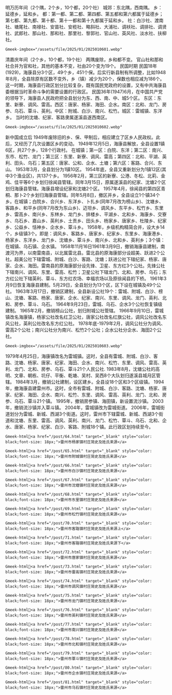 明万历年间（2个隅，2个乡，10个都，20个社）
城郊：东北隅，西南隅。
乡：延德乡，延和乡。
都：第一都、第二都、第四都、第五都和第六都属于延德乡；第七都、第九都、第十都、第十一都和第十九都属于延和乡。
社：白沙社、渡南社、塘尾社、南禄社、安苗社、安榄社、略斜社、大浦社、调袄社、调排社、调贤社、武郎社、那山社、那和社、那里社、黎郭社、官山社、英风社、淡水社、扶柳社。

`Gmeek-imgbox="/assets/file/2025/01/2025010601.webp"`

清嘉庆年间（2个乡，10个都，19个社）
两隅废除，乡和都不变。
官山社和那和社合并为官和社，其他的基本不变，社由20个变为19个。
民国时期
民国18年(1929)，海康县分3个区，49个乡，451个保。后实行新县制有所调整，比如1948年8月，全县除原有区数不变外，乡（镇）减少为20个，保数也相应减为186个。
这一时期，海康县行政区划分比较复杂，既有国民党政府的设置，又有中共海康县委根据当时革命斗争的需要设置的行政区。
民国36年(1947)6月，在中国共产党的领导下，海康县人民政府把全县划分为东、西、南、中、城5个区。
东区：东里、新寮、调风、雷高。西区：唐家、杨家、海田、企水。南区：北和、龙门、房参、乌石、覃斗、英利。中区：附城、白沙、南兴、松竹。城区：雷城镇、东洋乡。
当时的沈塘、纪家、客路隶属遂溪县遂西南区。


`Gmeek-imgbox="/assets/file/2025/01/2025010602.webp"`

新中国成立后
1949年废除旧的乡、保、甲制后，相应建立了区乡人民政权。此后，又经历了几次设置区乡的变动。
1949年12月5日，海康县解放，全县设置1镇6区，共27个乡，128个行政村。
在城镇；第一区：白院、东洋；第二区：南兴、东市、松竹、龙门；第三区：东里、新寮、调风、雷高；第四区：北和、平湖、英利、田头、乌石；第五区：唐家、公和、企水、土塘；第六区：客路、合兴、东山。
1953年3月，全县划分为1镇10区。
1954年底，全县又重新划分为1镇12区(其中3个渔业区)，共137个乡。
1956年2月，第三区的新寮、公港、冬松、北莉、金鸡、佳平等6个乡划归徐闻县管辖。同年3月15日，原属遂溪县的纪家、沈塘2个区划归海康县管辖。海康县增设纪家和沈塘2个区。
1957年4月，徐闻县的第四区青桐、那卜2个乡划归海康县管辖。同年5月8日，撤区并乡，全县设立1个镇34个乡。在城镇；白院乡、合兴乡、东洋乡、卜扎乡(同年7月改为榜山乡)、沈塘乡、客路乡、和平乡(同年7月改为东山乡)、迈坦乡、调风乡、东平乡、松竹乡、东里乡、雷高乡、南兴乡、东林乡、龙门乡、排楼乡、平湖乡、北和乡、海康乡、交寮乡、乌石乡、嘉山乡、英利乡、土贡乡、田头乡、杨家乡、唐家乡、杜陵乡、纪家乡、公益乡、恬神乡、企水乡、覃斗乡。
1958年，乡级机构精简合并，设大乡14个，乡级镇3个。即是：调风乡、客路乡、唐家乡、纪家乡、东里乡、海康港乡、杨家乡、东洋乡、龙门乡、沈塘乡、覃斗乡、南兴乡、北和乡、英利乡；3个镇：在城镇、乌石镇、企水镇。
1958年11月16日1961年3月9日，撤销海康县建制，南渡河为界，以南雷南县，以北属雷北县。雷北县的原海康部分设超美、跃进2个公社。超美公社下辖雷城、附城、白沙、客路、沈塘；跃进公社下辖纪家、杨家、唐家、企水、海田。雷南县的原海康部分设先锋、卫星、东方红3个公社。先锋公社下辖南兴、调风、东里、雷高、松竹；卫星公社下辖龙门、北和、房参、乌石；东方红公社下辖英利、覃斗、东方红农场、幸福农场以及原徐闻县的下桥。
1961年3月9日恢复海康县建制。5月29日，全县划分为13个区，区下设在城镇及49个公社。
1963年3月17日，撤销区建制，全县新设公社19个：雷城、附城、白沙、榜山、沈塘、客路、杨家、唐家、企水、纪家、南兴、东里、调风、龙门、英利、北和、房参、覃斗、乌石。
1964年9月23日，雷城、乌石、企水3个公社恢复镇级建制。
1965年2月，撤销榜山公社，划归附城公社管辖。
1966年9月10日，雷城镇改名海康镇，杨家公社改名红卫公社，唐家公社改名红旗公社，调风公社改名东风公社，英利公社改名东方红公社。
1978年底-1979年2月，调风公社分为调风、雷高2个公社；南兴公社分为南兴、松竹2个公社；企水公社分企水、海田2个公社。

`Gmeek-imgbox="/assets/file/2025/01/2025010603.webp"`

1979年4月25日，海康镇改名为雷城镇。这时，全县有雷城、附城、白沙、客路、沈塘、杨家、唐家、纪家、海田、企水、南兴、松竹、东里、调风、雷高、英利、龙门、北和、房参、乌石、覃斗21个人民公社.
1983年8月，沈塘公社的高明、文章、朝栋、坑仔、平衡、乾塘、吴村、吴西8个大队划归遂溪县城月区管辖。
1984年3月，撤销公社建制，设区建乡。全县设18个区和3个区级镇。
1994年，撤海康县建雷州市。这时，全市有雷城、附城、白沙、客路、沈塘、杨家、唐家、纪家、海田、企水、南兴、松竹、东里、调风、雷高、英利、龙门、北和、房参、乌石、覃斗21个镇。
1995年，撤销房参镇、海田镇，新设置流沙镇。
2003年，撤销流沙镇并入覃斗镇。
2004年，雷城镇改为雷城街道。
2006年，雷城街道划分为雷城、新城、西湖3个街道。这时，雷州市下辖雷城、新城、西湖3个街道和沈塘、东里、雷高、调风、英利、南兴、龙门、松竹、覃斗、乌石、北和、企水、唐家、杨家、纪家、白沙、客路、附城18个镇。此行政区划持续至今。


`Gmeek-html💠<a href="/post/64.html" target="_blank" style="color: black;font-size: 18px;">雷州市杨家镇村庄简史及姓氏来源</a>`

`Gmeek-html💠<a href="/post/65.html" target="_blank" style="color: black;font-size: 18px;">雷州市附城镇村庄简史及姓氏来源</a>`

`Gmeek-html💠<a href="/post/66.html" target="_blank" style="color: black;font-size: 18px;">雷州市白沙镇村庄简史及姓氏来源</a>`

`Gmeek-html💠<a href="/post/67.html" target="_blank" style="color: black;font-size: 18px;">雷州市沈塘镇村庄简史及姓氏来源</a>`

`Gmeek-html💠<a href="/post/68.html" target="_blank" style="color: black;font-size: 18px;">雷州市东里镇村庄简史及姓氏来源</a>`

`Gmeek-html💠<a href="/post/69.html" target="_blank" style="color: black;font-size: 18px;">雷州市松竹镇村庄简史及姓氏来源</a>`

`Gmeek-html💠<a href="/post/70.html" target="_blank" style="color: black;font-size: 18px;">雷州市客路镇村庄简史及姓氏来源上</a>`

`Gmeek-html💠<a href="/post/71.html" target="_blank" style="color: black;font-size: 18px;">雷州市客路镇村庄简史及姓氏来源下</a>`

`Gmeek-html💠<a href="/post/72.html" target="_blank" style="color: black;font-size: 18px;">雷州市唐家镇村庄简史及姓氏来源</a>`

`Gmeek-html💠<a href="/post/73.html" target="_blank" style="color: black;font-size: 18px;">雷州市雷高镇村庄简史及姓氏来源</a>`

`Gmeek-html💠<a href="/post/74.html" target="_blank" style="color: black;font-size: 18px;">雷州市调风镇村庄简史及姓氏来源</a>`

`Gmeek-html💠<a href="/post/75.html" target="_blank" style="color: black;font-size: 18px;">雷州市龙门镇村庄简史及姓氏来源</a>`

`Gmeek-html💠<a href="/post/76.html" target="_blank" style="color: black;font-size: 18px;">雷州市英利镇村庄简史及姓氏来源</a>`

`Gmeek-html💠<a href="/post/77.html" target="_blank" style="color: black;font-size: 18px;">雷州市南兴镇村庄简史及姓氏来源</a>`

`Gmeek-html💠<a href="/post/78.html" target="_blank" style="color: black;font-size: 18px;">雷州市北和镇村庄简史及姓氏来源</a>`

`Gmeek-html💠<a href="/post/79.html" target="_blank" style="color: black;font-size: 18px;">雷州市覃斗镇村庄简史及姓氏来源</a>`

`Gmeek-html💠<a href="/post/80.html" target="_blank" style="color: black;font-size: 18px;">雷州市企水镇村庄简史及姓氏来源</a>`

`Gmeek-html💠<a href="/post/81.html" target="_blank" style="color: black;font-size: 18px;">雷州市乌石镇村庄简史及姓氏来源</a>`